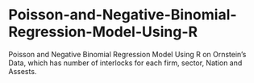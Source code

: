 # Poisson-and-Negative-Binomial-Regression-Model-Using-R
Poisson and Negative Binomial Regression Model Using R on Ornstein’s Data, which has number of interlocks for each firm, sector, Nation and Assests.
